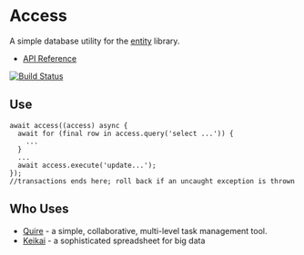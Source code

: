 # Access

A simple database utility for the [entity](https://github.com/rikulo/entity) library.

* [API Reference](http://www.dartdocs.org/documentation/access/1.5.0)

[![Build Status](https://drone.io/github.com/rikulo/access/status.png)](https://drone.io/github.com/rikulo/access/latest)

## Use

    await access((access) async {
      await for (final row in access.query('select ...')) {
        ...
      }
      ...
      await access.execute('update...');
    });
    //transactions ends here; roll back if an uncaught exception is thrown

## Who Uses

* [Quire](https://quire.io) - a simple, collaborative, multi-level task management tool.
* [Keikai](https://keikai.io) - a sophisticated spreadsheet for big data
